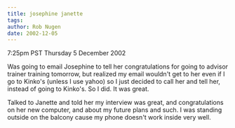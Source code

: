 ```yaml
---
title: josephine janette
tags: 
author: Rob Nugen
date: 2002-12-05
---
```


<p class=date>7:25pm PST Thursday 5 December 2002</p>

<p>Was going to email Josephine to tell her congratulations for going
to advisor trainer training tomorrow, but realized my email wouldn't
get to her even if I go to Kinko's (unless I use yahoo) so I just
decided to call her and tell her, instead of going to Kinko's.  So I
did.  It was great.</p>

<p>Talked to Janette and told her my interview was great, and
congratulations on her new computer, and about my future plans and
such.  I was standing outside on the balcony cause my phone doesn't
work inside very well.</p>
